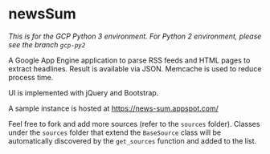 # newsSum

*This is for the GCP Python 3 environment.  For Python 2 environment, please 
see the branch `gcp-py2`*

A Google App Engine application to parse RSS feeds and HTML pages to extract
headlines.  Result is available via JSON. Memcache is used to reduce process
time.

UI is implemented with jQuery and Bootstrap.

A sample instance is hosted at https://news-sum.appspot.com/

Feel free to fork and add more sources (refer to the `sources` folder).
Classes under the `sources` folder that extend the `BaseSource` class will
be automatically discovered by the `get_sources` function and added to the
list.
